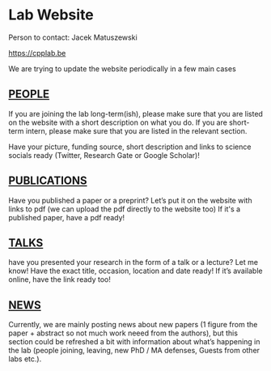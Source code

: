 # Lab Website
Person to contact: Jacek Matuszewski

https://cpplab.be

We are trying to update the website periodically in a few main cases

## [PEOPLE](https://cpplab.be/people)
If you are joining the lab long-term(ish), please make sure that you are listed on the website with a short description on what you do. 
If you are short-term intern, please make sure that you are listed in the relevant section. 

Have your picture, funding source, short description and links to science socials ready (Twitter, Research Gate or Google Scholar)!

## [PUBLICATIONS](https://cpplab.be/publications)
Have you published a paper or a preprint? Let’s put it on the website with links to pdf (we can upload the pdf directly to the website too)
If it's a published paper, have a pdf ready!

## [TALKS](https://cpplab.be/talks)
have you presented your research in the form of a talk or a lecture? Let me know!
Have the exact title, occasion, location and date ready! If it’s available online, have the link ready too!

## [NEWS](https://cpplab.be/news)
Currently, we are mainly posting news about new papers (1 figure from the paper + abstract so not much work neeed from the authors), 
but this section could be refreshed a bit with information about what’s happening in the lab (people joining, leaving, new PhD / MA defenses, Guests from other labs etc.).
